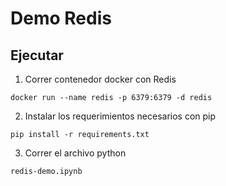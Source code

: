 # Demo Redis

## Ejecutar

1. Correr contenedor docker con Redis
```
docker run --name redis -p 6379:6379 -d redis
```

2. Instalar los requerimientos necesarios con pip
```
pip install -r requirements.txt
```

3. Correr el archivo python
```
redis-demo.ipynb
```
